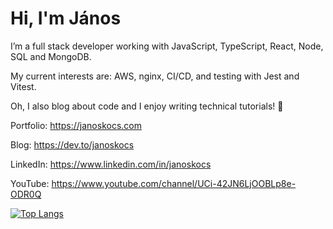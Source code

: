 <h1>Hi, I'm János </h1>
<p>I’m a full stack developer working with JavaScript, TypeScript, React, Node, SQL and MongoDB. 
  
My current interests are: AWS, nginx, CI/CD, and testing with Jest and Vitest.

Oh, I also blog about code and I enjoy writing technical tutorials! 📖

Portfolio: https://janoskocs.com

Blog: https://dev.to/janoskocs

LinkedIn: https://www.linkedin.com/in/janoskocs

YouTube: https://www.youtube.com/channel/UCi-42JN6LjOOBLp8e-ODR0Q

[![Top Langs](https://github-readme-stats-git-masterrstaa-rickstaa.vercel.app/api/top-langs/?username=janoskocs)](https://github.com/anuraghazra/github-readme-stats)
